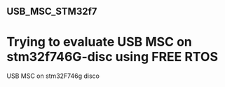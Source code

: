 ## USB_MSC_STM32f7
# Trying to evaluate USB MSC on stm32f746G-disc using FREE RTOS
USB MSC on stm32F746g disco

